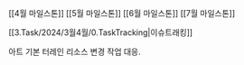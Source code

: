 
[[4월 마일스톤]]
[[5월 마일스톤]]
[[6월 마일스톤]]
[[7월 마일스톤]]

[[3.Task/2024/3월4월/0.TaskTracking|이슈트래킹]] 


아트 기본 터레인 리소스 변경 작업 대응.


